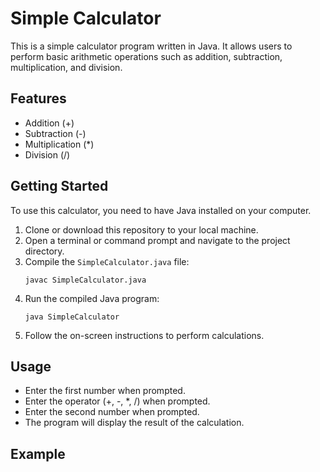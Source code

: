 # Simple Calculator

This is a simple calculator program written in Java. It allows users to perform basic arithmetic operations such as addition, subtraction, multiplication, and division.

## Features

- Addition (+)
- Subtraction (-)
- Multiplication (*)
- Division (/)

## Getting Started

To use this calculator, you need to have Java installed on your computer.

1. Clone or download this repository to your local machine.
2. Open a terminal or command prompt and navigate to the project directory.
3. Compile the `SimpleCalculator.java` file:
    ```
    javac SimpleCalculator.java
    ```
4. Run the compiled Java program:
    ```
    java SimpleCalculator
    ```
5. Follow the on-screen instructions to perform calculations.

## Usage

- Enter the first number when prompted.
- Enter the operator (+, -, *, /) when prompted.
- Enter the second number when prompted.
- The program will display the result of the calculation.

## Example

